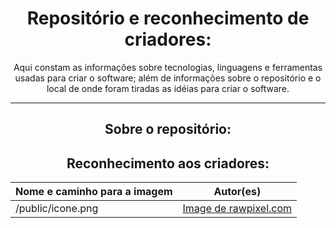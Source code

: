 <div align="center">
  <h1>Repositório e reconhecimento de criadores:</h1>
  <p>Aqui constam as informações sobre tecnologias, linguagens e ferramentas usadas para criar o software; além de informações sobre o repositório e o local de onde foram tiradas as idéias para criar o software.</p>
  <hr>

  <h2>Sobre o repositório:</h2>
  
  <h2>Reconhecimento aos criadores:</h2>
  
  Nome e caminho para a imagem | Autor(es)
  --- | ---
  /public/icone.png | <a href="https://www.freepik.com/free-vector/illustration-financial-concept_2606581.htm#query=sifr%C3%A3o&position=3&from_view=search&track=sph">Image de rawpixel.com</a>
</div>
